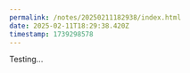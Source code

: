 ```yaml
---
permalink: /notes/20250211182938/index.html
date: 2025-02-11T18:29:38.420Z
timestamp: 1739298578
---
```


Testing...
